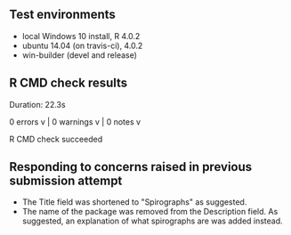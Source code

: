 ## Test environments
* local Windows 10 install, R 4.0.2
* ubuntu 14.04 (on travis-ci), 4.0.2
* win-builder (devel and release)

## R CMD check results

Duration: 22.3s

0 errors v | 0 warnings v | 0 notes v

R CMD check succeeded

## Responding to concerns raised in previous submission attempt

* The Title field was shortened to "Spirographs" as suggested.
* The name of the package was removed from the Description field. As suggested, an explanation of what spirographs are was added instead.
